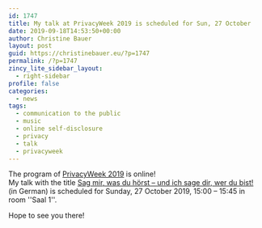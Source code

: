 ```yaml
---
id: 1747
title: My talk at PrivacyWeek 2019 is scheduled for Sun, 27 October
date: 2019-09-18T14:53:50+00:00
author: Christine Bauer
layout: post
guid: https://christinebauer.eu/?p=1747
permalink: /?p=1747
zincy_lite_sidebar_layout:
  - right-sidebar
profile: false
categories:
  - news
tags:
  - communication to the public
  - music
  - online self-disclosure
  - privacy
  - talk
  - privacyweek
---
```

The program of <a href="https://privacyweek.at" rel="noopener noreferrer" target="_blank">PrivacyWeek 2019</a> is online!  
My talk with the title <a href="https://cfp.privacyweek.at/pw19/talk/BYXCVR/" rel="noopener noreferrer" target="_blank">Sag mir, was du hörst &ndash; und ich sage dir, wer du bist!</a> (in German) is scheduled for Sunday, 27 October 2019, 15:00 &ndash; 15:45 in room ''Saal 1''.

Hope to see you there!